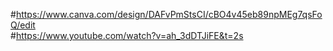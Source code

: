 #https://www.canva.com/design/DAFvPmStsCI/cBO4v45eb89npMEg7qsFoQ/edit <br>
#https://www.youtube.com/watch?v=ah_3dDTJiFE&t=2s
